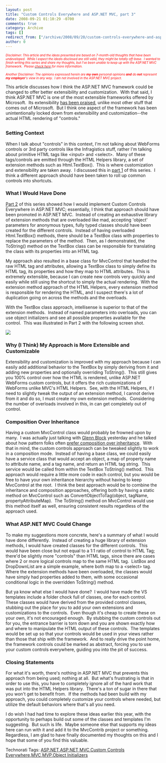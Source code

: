 ```yaml
---
layout: post
title: "Custom Controls Everywhere and ASP.NET MVC, part 3"
date: 2008-09-21 01:10:29 -0700
comments: true
category: Archive
tags: []
redirect_from: ["/archive/2008/09/20/custom-controls-everywhere-and-asp.net-mvc-part-3.aspx/"]
author: 0
---
```

<!-- more -->
<p><em><font color="#ff0000" size="1">Disclaimer: This article and the ideas presented are based on 7-month-old thoughts that have been undeveloped.  While I expect the ideals disclosed are still valid, they might be totally off-base.  I wanted to finish writing this series and share my thoughts, but I've been unable to keep up with the ASP.NET MVC framework.  Please </font><a href="http://blog.jeffhandley.com/archive/2008/09/07/custom-controls-everywhere-and-asp.net-mvc-incomplete.aspx" target="_blank"><font color="#ff0000" size="1">check here</font></a><font color="#ff0000" size="1"> for more information.</font></em></p>  <p><em><font color="#ff0000" size="1">Another Disclaimer: The opinions expressed herein are <b>my</b> <b>own</b> personal opinions <b>and</b> do <b>not</b> represent <b>my</b> <b>employer</b>'s view in any way.  I am not involved in the ASP.NET MVC project.</font></em></p>  <p>This article discusses how I think the ASP.NET MVC framework could be changed to offer better extensibility and customization.  With that said, I think ASP.NET MVC is one of the most extensible frameworks offered by Microsoft.  Its extensibility <a href="http://jeffreypalermo.com/blog/mvccontrib-now-with-subcontroller-support/" target="_blank">has been praised</a>, unlike most other stuff that comes out of Microsoft.  But I think one aspect of the framework has been unintentionally locked down from extensibility and customization--the actual HTML rendering of "controls."</p>  <h2></h2>  <h3>Setting Context</h3>  <p>When I talk about "controls" in this context, I'm not talking about WebForms controls or 3rd party controls like the Infragistics stuff, rather I'm talking about primitive HTML tags like &lt;input&gt; and &lt;select&gt;.  Many of these tags/controls are emitted through the HTML Helpers library, a set of extension methods such as Html.TextBox().  This is where customization and extensibility are taken away.  I discussed this in <a href="http://blog.jeffhandley.com/archive/2008/02/24/custom-controls-everywhere-and-asp.net-mvc-part-1.aspx" target="_blank">part 1</a> of this series.  I think a different approach should have been taken to roll up common controls into shortcuts.</p>  <h3>What I Would Have Done</h3>  <p><a href="http://blog.jeffhandley.com/archive/2008/03/08/custom-controls-everywhere-and-asp.net-mvc-part-2.aspx" target="_blank">Part 2</a> of this series showed how I would implement Custom Controls Everywhere in ASP.NET MVC; essentially, I think that approach should have been promoted in ASP.NET MVC.  Instead of creating an exhaustive library of extension methods that are overloaded like mad, accepting 'object' parameters for anonymous types, fully typed classes should have been created for the different controls.  Instead of having overloaded Html.TextBox() methods, there should be a TextBox class with properties to replace the parameters of the method.  Then, as I demonstrated, the ToString() method on the TextBox class can be responsible for translating the class with its properties into an HTML tag.</p>  <p>My approach also resulted in a base class for MvcControl that handled the raw HTML tag and attributes, allowing a TextBox class to simply define its HTML tag, its properties and how they map to HTML attributes.  This is extremely extensible, because I can create new controls very quickly and easily while still using the shortcut to simply the actual rendering.  With the extension method approach of the HTML Helpers, every extension method is responsible for rendering the HTML, and I suspect there's a lot of duplication going on across the methods and the overloads.</p>  <p>With the TextBox class approach, intellisense is superior to that of the extension methods.  Instead of named parameters into overloads, you can use object initializers and see all possible properties available for the control.  This was illustrated in Part 2 with the following screen shot.</p>  <p><img src="http://blog.jeffhandley.com/Images/PostImages/CustomControlsEverywhereandA.NETMVCpart2_BBEB/image_3.png" /> </p>  <h3>Why (I Think) My Approach is More Extensible and Customizable</h3>  <p>Extensibility and customization is improved with my approach because I can easily add additional behavior to the TextBox by simply deriving from it and adding new properties and optionally overriding ToString().  This still gives you 100% control over how the HTML is rendered, unlike ASP.NET WebForms custom controls, but it offers the rich customizations of WebForms unlike MVC's HTML Helpers.  See, with the HTML Helpers, if I need to slightly tweak the output of an extension method, I cannot derive from it and do so, I must create my own extension methods.  Considering the number of overloads involved in this, in can get completely out of control.</p>  <h3>Composition Over Inheritance</h3>  <p>Having a custom MvcControl class would probably be frowned upon by many.  I was actually just talking with <a href="http://blogs.msdn.com/gblock/" target="_blank">Glenn Block</a> yesterday and he talked about how pattern folks often <a href="http://haacked.com/archive/2007/12/11/favor-composition-over-inheritance-and-other-pithy-catch-phrases.aspx" target="_blank">prefer composition over inheritance</a>.  With that in mind, the custom controls approach can be tweaked slightly to work in a composition mode.  Instead of having a base class, we could easily have a service class that would accept an object, a map of property name to attribute name, and a tag name, and return an HTML tag string.  This service would be called from within the TextBox ToString() method.  This approach would require a little more code in each control, but you would be free to have your own inheritance hierarchy without having to keep MvcControl at the root.  I think the best approach would be to combine the inheritance and composition approaches, offering both by having a static method on MvcControl such as ConvertObjectToTag(object, tagName, propertyAttributeMap).  The ToString() method on MvcControl would use this method itself as well, ensuring consistent results regardless of the approach used.</p>  <h3>What ASP.NET MVC Could Change</h3>  <p>To make my suggestions more concrete, here's a summary of what I would have done differently.  Instead of creating a huge library of extension methods, I would have created classes for the different controls.  This would have been close but not equal to a 1:1 ratio of control to HTML Tag; there'd be slightly more "controls" than HTML tags, since there are cases where 2 or more logical controls map to the same HTML tag.  ListBox and DropDownList are a simple example, where both map to a &lt;select&gt; tag.  Where the extension methods have been overloaded, the classes would have simply had properties added to them, with some occasional conditional logic in the overridden ToString() method.</p>  <p>But ya know what else I would have done?  I would have made the VS templates include a folder chock full of classes, one for each control.  These classes would have derived from the provided control classes, stubbing out the place for you to add your own extensions and customizations to the controls.  Even though it's cheap to create these on your own, it's not encouraged enough.  By stubbing the custom controls out for you, the entrance barrier is torn down and you are shown exactly how and where to manipulate the HTML output of these controls.  The templates would be set up so that your controls would be used in your views rather than those that ship with the framework.  And to really drive the point home, the framework controls could be marked as abstract, forcing you to use your custom controls everywhere, guiding you into the pit of success.</p>  <h3>Closing Statements</h3>  <p>For what it's worth, there's nothing in ASP.NET MVC that prevents this approach from being used; nothing at all.  But what's frustrating is that in order to use this, you have to completely ignore all of the hard work that was put into the HTML Helpers library.  There's a ton of sugar in there that you won't get to benefit from.  If the methods had been build with my approach, you could completely customize your controls where needed, but utilize the default behaviors where that's all you need.</p>  <p>I do wish I had had time to explore these ideas earlier this year, with the opportunity to perhaps build out some of the classes and templates I'm suggesting.  But such is life.  Maybe someone else that supports my ideas here can run with it and add it to the MvcContrib project or something.  Regardless, I am glad to have finally documented my thoughts on this and I hope that some of you find this valuable.</p>  <div class="wlWriterSmartContent" id="scid:0767317B-992E-4b12-91E0-4F059A8CECA8:80e1a819-9679-484f-b023-e7c5c68cd500" style="padding-right: 0px; display: inline; padding-left: 0px; padding-bottom: 0px; margin: 0px; padding-top: 0px">Technorati Tags: <a href="http://technorati.com/tags/ASP.NET" rel="tag">ASP.NET</a>,<a href="http://technorati.com/tags/ASP.NET%20MVC" rel="tag">ASP.NET MVC</a>,<a href="http://technorati.com/tags/Custom%20Controls%20Everywhere" rel="tag">Custom Controls Everywhere</a>,<a href="http://technorati.com/tags/MVC" rel="tag">MVC</a>,<a href="http://technorati.com/tags/MVP" rel="tag">MVP</a>,<a href="http://technorati.com/tags/Object%20Initializers" rel="tag">Object Initializers</a></div>

